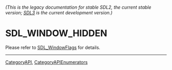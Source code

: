 ###### (This is the legacy documentation for stable SDL2, the current stable version; [SDL3](https://wiki.libsdl.org/SDL3/) is the current development version.)
# SDL_WINDOW_HIDDEN

Please refer to [SDL_WindowFlags](SDL_WindowFlags) for details.

----
[CategoryAPI](CategoryAPI), [CategoryAPIEnumerators](CategoryAPIEnumerators)


